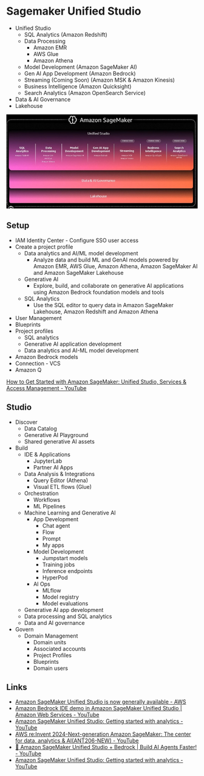 # Sagemaker Unified Studio

- Unified Studio
	- SQL Analytics (Amazon Redshift)
	- Data Processing
		- Amazon EMR
		- AWS Glue
		- Amazon Athena
	- Model Development (Amazon SageMaker AI)
	- Gen AI App Development (Amazon Bedrock)
	- Streaming (Coming Soon) (Amazon MSK & Amazon Kinesis)
	- Business Intelligence (Amazon Quicksight)
	- Search Analytics (Amazon OpenSearch Service)
- Data & AI Governance
- Lakehouse

![Amazon Sagemaker](../../../media/Screenshot%202025-10-28%20at%206.13.15%20AM.jpg)

## Setup

- IAM Identity Center - Configure SSO user access
- Create a project profile
	- Data analytics and AI/ML model development
		- Analyze data and build ML and GenAI models powered by Amazon EMR, AWS Glue, Amazon Athena, Amazon SageMaker AI and Amazon SageMaker Lakehouse
	- Generative AI
		- Explore, build, and collaborate on generative AI applications using Amazon Bedrock foundation models and tools
	- SQL Analytics
		- Use the SQL editor to query data in Amazon SageMaker Lakehouse, Amazon Redshift and Amazon Athena
- User Management
- Blueprints
- Project profiles
	- SQL analytics
	- Generative AI application development
	- Data analytics and AI-ML model development
- Amazon Bedrock models
- Connection - VCS
- Amazon Q

[How to Get Started with Amazon SageMaker: Unified Studio, Services & Access Management - YouTube](https://www.youtube.com/watch?v=OUv8F5vUPk4)

## Studio

- Discover
	- Data Catalog
	- Generative AI Playground
	- Shared generative AI assets
- Build
	- IDE & Applications
		- JupyterLab
		- Partner AI Apps
	- Data Analysis & Integrations
		- Query Editor (Athena)
		- Visual ETL flows (Glue)
	- Orchestration
		- Workflows
		- ML Pipelines
	- Machine Learning and Generative AI
		- App Development
			- Chat agent
			- Flow
			- Prompt
			- My apps
		- Model Development
			- Jumpstart models
			- Training jobs
			- Inference endpoints
			- HyperPod
		- AI Ops
			- MLflow
			- Model registry
			- Model evaluations
	- Generative AI app development
	- Data processing and SQL analytics
	- Data and AI governance
- Govern
	- Domain Management
		- Domain units
		- Associated accounts
		- Project Profiles
		- Blueprints
		- Domain users

## Links

- [Amazon SageMaker Unified Studio is now generally available - AWS](https://aws.amazon.com/about-aws/whats-new/2025/03/amazon-sagemaker-unified-studio-generally-available/)
- [Amazon Bedrock IDE demo in Amazon SageMaker Unified Studio \| Amazon Web Services - YouTube](https://www.youtube.com/watch?v=ZxAQXpSFwKk)
- [Amazon SageMaker Unified Studio: Getting started with analytics - YouTube](https://www.youtube.com/watch?v=C8SwdZTP1c4)
- [AWS re:Invent 2024-Next-generation Amazon SageMaker: The center for data, analytics & AI(ANT206-NEW) - YouTube](https://www.youtube.com/watch?v=5ZN-90fi3II)
- [🚀 Amazon SageMaker Unified Studio + Bedrock \| Build AI Agents Faster! - YouTube](https://www.youtube.com/watch?v=xOOPPKRA3XE)
- [Amazon SageMaker Unified Studio: Getting started with analytics - YouTube](https://www.youtube.com/watch?v=C8SwdZTP1c4)

